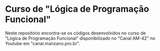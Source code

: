 # Curso de "Lógica de Programação Funcional"

Neste repositório encontra-se os códigos desenvolvidos no curso de "Lógica de Programação Funcional" disponibilizado no "Canal AM-42" no Youtube em "canal.manzano.pro.br".

